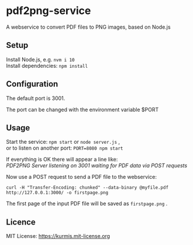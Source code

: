# pdf2png-service

A webservice to convert PDF files to PNG images, based on Node.js

## Setup
Install Node.js, e.g. `nvm i 10`  
Install dependencies: `npm install` 

## Configuration

The default port is 3001.

The port can be changed with the environment variable $PORT

## Usage
Start the service: `npm start` or `node server.js` ,  
or to listen on another port: `PORT=8080 npm start` 

If everything is OK there will appear a line like:  
_PDF2PNG Server listening on 3001 waiting for PDF data via POST requests_

Now use a POST request to send a PDF file to the webservice:

    curl -H "Transfer-Encoding: chunked" --data-binary @myfile.pdf http://127.0.0.1:3000/ -o firstpage.png

The first page of the input PDF file will be saved as `firstpage.png` .

## Licence
MIT License: <https://kurmis.mit-license.org>
